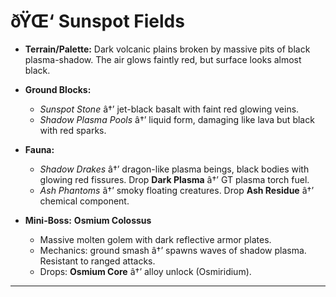﻿# ðŸŒ‘ Sunspot Fields

- **Terrain/Palette:**
  Dark volcanic plains broken by massive pits of black plasma-shadow. The air glows faintly red, but surface looks almost black.

- **Ground Blocks:**

  - _Sunspot Stone_ â†’ jet-black basalt with faint red glowing veins.
  - _Shadow Plasma Pools_ â†’ liquid form, damaging like lava but black with red sparks.

- **Fauna:**

  - _Shadow Drakes_ â†’ dragon-like plasma beings, black bodies with glowing red fissures. Drop **Dark Plasma** â†’ GT plasma torch fuel.
  - _Ash Phantoms_ â†’ smoky floating creatures. Drop **Ash Residue** â†’ chemical component.

- **Mini-Boss:** **Osmium Colossus**

  - Massive molten golem with dark reflective armor plates.
  - Mechanics: ground smash â†’ spawns waves of shadow plasma. Resistant to ranged attacks.
  - Drops: **Osmium Core** â†’ alloy unlock (Osmiridium).

---

##
